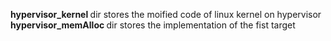 <strong> hypervisor_kernel </strong> dir stores the moified code of linux kernel on hypervisor
<strong> hypervisor_memAlloc </strong> dir stores the implementation of the fist target 
